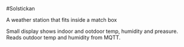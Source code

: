 #Solstickan

A weather station that fits inside a match box

Small display shows indoor and ootdoor temp, humidity and preasure. Reads outdoor temp and humidity from MQTT.


